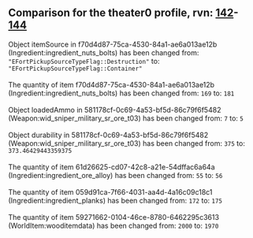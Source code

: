 ## Comparison for the theater0 profile, rvn: [142](https://github.com/PRO100KatYT/FortniteProfileRevisions/tree/main/profiles/theater0/142%20theater0.json)-[144](https://github.com/PRO100KatYT/FortniteProfileRevisions/tree/main/profiles/theater0/144%20theater0.json)

Object itemSource in f70d4d87-75ca-4530-84a1-ae6a013ae12b (Ingredient:ingredient_nuts_bolts) has been changed from: `"EFortPickupSourceTypeFlag::Destruction"` to: `"EFortPickupSourceTypeFlag::Container"`
<br><br>
The quantity of item f70d4d87-75ca-4530-84a1-ae6a013ae12b (Ingredient:ingredient_nuts_bolts) has been changed from: `169` to: `181`
<br><br>
Object loadedAmmo in 581178cf-0c69-4a53-bf5d-86c79f6f5482 (Weapon:wid_sniper_military_sr_ore_t03) has been changed from: `7` to: `5`
<br><br>
Object durability in 581178cf-0c69-4a53-bf5d-86c79f6f5482 (Weapon:wid_sniper_military_sr_ore_t03) has been changed from: `375` to: `373.46429443359375`
<br><br>
The quantity of item 61d26625-cd07-42c8-a21e-54dffac6a64a (Ingredient:ingredient_ore_alloy) has been changed from: `55` to: `56`
<br><br>
The quantity of item 059d91ca-7f66-4031-aa4d-4a16c09c18c1 (Ingredient:ingredient_planks) has been changed from: `172` to: `175`
<br><br>
The quantity of item 59271662-0104-46ce-8780-6462295c3613 (WorldItem:wooditemdata) has been changed from: `2000` to: `1970`
<br><br>
